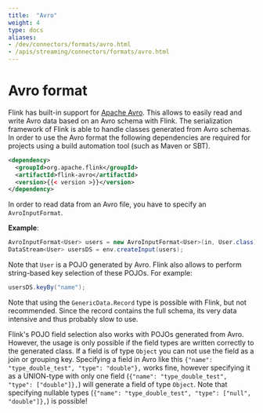 ```yaml
---
title:  "Avro"
weight: 4
type: docs
aliases:
- /dev/connectors/formats/avro.html
- /apis/streaming/connectors/formats/avro.html
---
```

<!--
Licensed to the Apache Software Foundation (ASF) under one
or more contributor license agreements.  See the NOTICE file
distributed with this work for additional information
regarding copyright ownership.  The ASF licenses this file
to you under the Apache License, Version 2.0 (the
"License"); you may not use this file except in compliance
with the License.  You may obtain a copy of the License at

  http://www.apache.org/licenses/LICENSE-2.0

Unless required by applicable law or agreed to in writing,
software distributed under the License is distributed on an
"AS IS" BASIS, WITHOUT WARRANTIES OR CONDITIONS OF ANY
KIND, either express or implied.  See the License for the
specific language governing permissions and limitations
under the License.
-->


# Avro format

Flink has built-in support for [Apache Avro](http://avro.apache.org/). This allows to easily read and write Avro data based on an Avro schema with Flink.
The serialization framework of Flink is able to handle classes generated from Avro schemas. In order to use the Avro format the following dependencies are required for projects using a build automation tool (such as Maven or SBT).

```xml
<dependency>
  <groupId>org.apache.flink</groupId>
  <artifactId>flink-avro</artifactId>
  <version>{{< version >}}</version>
</dependency>
```

In order to read data from an Avro file, you have to specify an `AvroInputFormat`.

**Example**:

```java
AvroInputFormat<User> users = new AvroInputFormat<User>(in, User.class);
DataStream<User> usersDS = env.createInput(users);
```

Note that `User` is a POJO generated by Avro. Flink also allows to perform string-based key selection of these POJOs. For example:

```java
usersDS.keyBy("name");
```


Note that using the `GenericData.Record` type is possible with Flink, but not recommended. Since the record contains the full schema, its very data intensive and thus probably slow to use.

Flink's POJO field selection also works with POJOs generated from Avro. However, the usage is only possible if the field types are written correctly to the generated class. If a field is of type `Object` you can not use the field as a join or grouping key.
Specifying a field in Avro like this `{"name": "type_double_test", "type": "double"},` works fine, however specifying it as a UNION-type with only one field (`{"name": "type_double_test", "type": ["double"]},`) will generate a field of type `Object`. Note that specifying nullable types (`{"name": "type_double_test", "type": ["null", "double"]},`) is possible!
